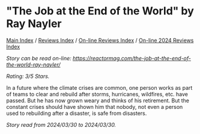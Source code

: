 # "The Job at the End of the World" by Ray Nayler

[Main Index](../../../README.md) / [Reviews Index](../../README.md) / [On-line Reviews Index](../README.md) / [On-line 2024 Reviews Index](README.md)

*Story can be read on-line: <https://reactormag.com/the-job-at-the-end-of-the-world-ray-nayler/>*

*Rating: 3/5 Stars.*

In a future where the climate crises are common, one person works as part of teams to clear and rebuild after storms, hurricanes, wildfires, etc. have passed. But he has now grown weary and thinks of his retirement. But the constant crises should have shown him that nobody, not even a person used to rebuilding after a disaster, is safe from disasters.

*Story read from 2024/03/30 to 2024/03/30.*
